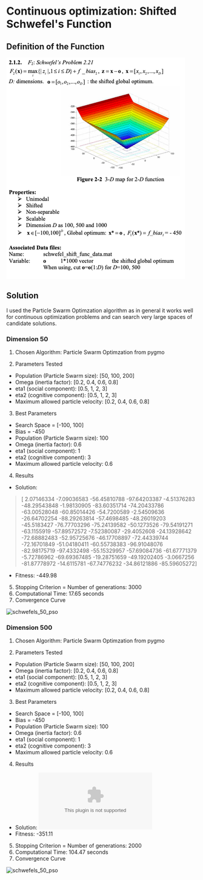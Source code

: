 # Continuous optimization: Shifted Schwefel's Function

## Definition of the Function

![sphere_definition](images/schwefel_definition.png)

## Solution

I used the Particle Swarm Optimzation algorithm as in general it works well for continuous optimization problems and can search very large spaces of candidate solutions.

### Dimension 50

1. Chosen Algorithm: Particle Swarm Optimzation from pygmo

2. Parameters Tested
* Population (Particle Swarm size):  [50, 100, 200]
* Omega (inertia factor):  [0.2, 0.4, 0.6, 0.8]
* eta1 (social component):  [0.5, 1, 2, 3]
* eta2 (cognitive component):  [0.5, 1, 2, 3]
* Maximum allowed particle velocity:  [0.2, 0.4, 0.6, 0.8]

3. Best Parameters  
* Search Space = [-100, 100]  
* Bias = -450  
* Population (Particle Swarm size):  100
* Omega (inertia factor):  0.6
* eta1 (social component):  1
* eta2 (cognitive component):  3
* Maximum allowed particle velocity:  0.6
	
4. Results
* Solution: 
>  	[  2.07146334  -7.09036583 -56.45810788 -97.64203387  -4.51376283
   -48.29543848  -1.98130905 -83.60351714 -74.20433786 -63.00528048
   -60.85014426 -54.7200589   -2.54509636 -26.64702254 -88.29263814
   -57.4698485  -48.26019203 -45.5183427  -76.77703296 -75.24139582
   -50.1273526  -79.54191271 -63.1155919  -57.89572572  -7.52380087
   -29.4052608  -24.13928642 -72.68882483 -52.95725676 -46.17708897
   -72.44339744 -72.16701849 -51.04180411 -60.55738383 -96.91048076
   -82.98175719 -97.4332498  -55.15329957 -57.69084736 -61.67771379
    -5.72786962 -69.69367485 -19.28751659 -49.19202405  -3.0667256
   -81.87778972 -14.6115781  -67.74776232 -34.86121886 -85.59605272]
* Fitness: -449.98

5. Stopping Criterion = Number of generations: 3000
6. Computational Time:  17.65  seconds
7. Convergence Curve

![schwefels_50_pso](images/schwefels_50_pso.png)

### Dimension 500

1. Chosen Algorithm: Particle Swarm Optimzation from pygmo

2. Parameters Tested
* Population (Particle Swarm size):  [50, 100, 200]
* Omega (inertia factor):  [0.2, 0.4, 0.6, 0.8]
* eta1 (social component):  [0.5, 1, 2, 3]
* eta2 (cognitive component):  [0.5, 1, 2, 3]
* Maximum allowed particle velocity:  [0.2, 0.4, 0.6, 0.8]

3. Best Parameters  
* Search Space = [-100, 100]  
* Bias = -450  
* Population (Particle Swarm size):  100
* Omega (inertia factor):  0.6
* eta1 (social component):  1
* eta2 (cognitive component):  3
* Maximum allowed particle velocity:  0.6
  
4. Results
* Solution: ![solution_500](solution_500.csv)
* Fitness: -351.11

5. Stopping Criterion = Number of generations: 2000
6. Computational Time:  104.47  seconds
7. Convergence Curve

![schwefels_50_pso](images/schwefels_50_pso.png)